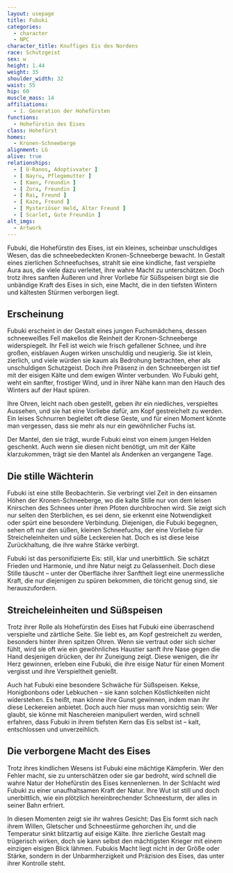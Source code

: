```yaml
---
layout: usepage
title: Fubuki
categories:
  - character
  - NPC
character_title: Knuffiges Eis des Nordens
race: Schutzgeist
sex: w
height: 1.44
weight: 35
shoulder_width: 32
waist: 55
hip: 60
muscle_mass: 14
affiliations:
  - 1. Generation der Hohefürsten
functions:
  - Hohefürstin des Eises
class: Hohefürst
homes:
  - Kronen-Schneeberge
alignment: LG
alive: true
relationships:
  - [ U-Ranos, Adoptivvater ]
  - [ Nayru, Pflegemutter ]
  - [ Kaen, Freundin ]
  - [ Zora, Freundin ]
  - [ Rai, Freund ]
  - [ Kaze, Freund ]
  - [ Mysteriöser Held, Alter Freund ]
  - [ Scarlet, Gute Freundin ]
alt_imgs:
  - Artwork
---
```


Fubuki, die Hohefürstin des Eises, ist ein kleines, scheinbar unschuldiges Wesen, das die schneebedeckten
Kronen-Schneeberge bewacht. In Gestalt eines zierlichen Schneefuchses, strahlt sie eine kindliche, fast verspielte Aura
aus, die viele dazu verleitet, ihre wahre Macht zu unterschätzen. Doch trotz ihres sanften Äußeren und ihrer Vorliebe
für Süßspeisen birgt sie die unbändige Kraft des Eises in sich, eine Macht, die in den tiefsten Wintern und kältesten
Stürmen verborgen liegt.

<!--more-->

## Erscheinung

Fubuki erscheint in der Gestalt eines jungen Fuchsmädchens, dessen schneeweißes Fell makellos die Reinheit der
Kronen-Schneeberge widerspiegelt. Ihr Fell ist weich wie frisch gefallener Schnee, und ihre großen, eisblauen Augen
wirken unschuldig und neugierig. Sie ist klein, zierlich, und viele würden sie kaum als Bedrohung betrachten, eher als
unschuldigen Schutzgeist. Doch ihre Präsenz in den Schneebergen ist tief mit der eisigen Kälte und dem ewigen Winter
verbunden. Wo Fubuki geht, weht ein sanfter, frostiger Wind, und in ihrer Nähe kann man den Hauch des Winters auf der
Haut spüren.

Ihre Ohren, leicht nach oben gestellt, geben ihr ein niedliches, verspieltes Aussehen, und sie hat eine Vorliebe dafür,
am Kopf gestreichelt zu werden. Ein leises Schnurren begleitet oft diese Geste, und für einen Moment könnte man
vergessen, dass sie mehr als nur ein gewöhnlicher Fuchs ist.

Der Mantel, den sie trägt, wurde Fubuki einst von einem jungen Helden geschenkt. Auch wenn sie diesen nicht benötigt, um
mit der Kälte klarzukommen, trägt sie den Mantel als Andenken an vergangene Tage.

## Die stille Wächterin

Fubuki ist eine stille Beobachterin. Sie verbringt viel Zeit in den einsamen Höhen der Kronen-Schneeberge, wo die kalte
Stille nur von dem leisen Knirschen des Schnees unter ihren Pfoten durchbrochen wird. Sie zeigt sich nur selten den
Sterblichen, es sei denn, sie erkennt eine Notwendigkeit oder spürt eine besondere Verbindung. Diejenigen, die Fubuki
begegnen, sehen oft nur den süßen, kleinen Schneefuchs, der eine Vorliebe für Streicheleinheiten und süße Leckereien
hat. Doch es ist diese leise Zurückhaltung, die ihre wahre Stärke verbirgt.

Fubuki ist das personifizierte Eis: still, klar und unerbittlich. Sie schätzt Frieden und Harmonie, und ihre Natur neigt
zu Gelassenheit. Doch diese Stille täuscht – unter der Oberfläche ihrer Sanftheit liegt eine unermessliche Kraft, die
nur diejenigen zu spüren bekommen, die töricht genug sind, sie herauszufordern.

## Streicheleinheiten und Süßspeisen

Trotz ihrer Rolle als Hohefürstin des Eises hat Fubuki eine überraschend verspielte und zärtliche Seite. Sie liebt es,
am Kopf gestreichelt zu werden, besonders hinter ihren spitzen Ohren. Wenn sie vertraut oder sich sicher fühlt, wird sie
oft wie ein gewöhnliches Haustier sanft ihre Nase gegen die Hand desjenigen drücken, der ihr Zuneigung zeigt. Diese
wenigen, die ihr Herz gewinnen, erleben eine Fubuki, die ihre eisige Natur für einen Moment vergisst und ihre
Verspieltheit genießt.

Auch hat Fubuki eine besondere Schwäche für Süßspeisen. Kekse, Honigbonbons oder Lebkuchen – sie kann solchen
Köstlichkeiten nicht widerstehen. Es heißt, man könne ihre Gunst gewinnen, indem man ihr diese Leckereien anbietet. Doch
auch hier muss man vorsichtig sein: Wer glaubt, sie könne mit Naschereien manipuliert werden, wird schnell erfahren,
dass Fubuki in ihrem tiefsten Kern das Eis selbst ist – kalt, entschlossen und unverzeihlich.

## Die verborgene Macht des Eises

Trotz ihres kindlichen Wesens ist Fubuki eine mächtige Kämpferin. Wer den Fehler macht, sie zu unterschätzen oder sie
gar bedroht, wird schnell die wahre Natur der Hohefürstin des Eises kennenlernen. In der Schlacht wird Fubuki zu einer
unaufhaltsamen Kraft der Natur. Ihre Wut ist still und doch unerbittlich, wie ein plötzlich hereinbrechender
Schneesturm, der alles in seiner Bahn erfriert.

In diesen Momenten zeigt sie ihr wahres Gesicht: Das Eis formt sich nach ihrem Willen, Gletscher und Schneestürme
gehorchen ihr, und die Temperatur sinkt blitzartig auf eisige Kälte. Ihre zierliche Gestalt mag trügerisch wirken, doch
sie kann selbst den mächtigsten Krieger mit einem einzigen eisigen Blick lähmen. Fubukis Macht liegt nicht in der Größe
oder Stärke, sondern in der Unbarmherzigkeit und Präzision des Eises, das unter ihrer Kontrolle steht.